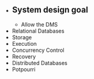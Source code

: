 - ## System design goal
	- Allow the DMS
- Relational Databases
- Storage
- Execution
- Concurrency Control
- Recovery
- Distributed Databases
- Potpourri